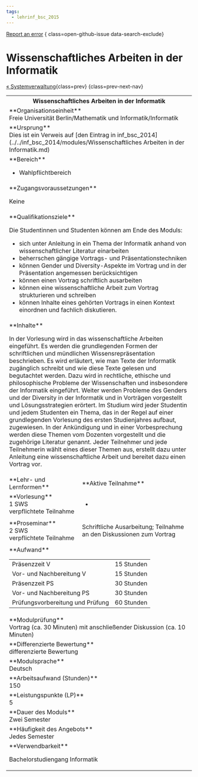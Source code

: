 ```yaml
---
tags:
  - lehrinf_bsc_2015
---
```

[Report an error](https://github.com/SGSSGene/FUB-SUP/issues/new?title=Error%20in%20%22Wissenschaftliches%20Arbeiten%20in%20der%20Informatik%22&body=There%20seems%20to%20be%20an%20error%20in%20module%20%22Wissenschaftliches%20Arbeiten%20in%20der%20Informatik%22%2E%0A%0A%3CDescribe%20here%20a%20slightly%20more%20detailed%20description%20of%20what%20is%20wrong%3E&labels=bug)
{ class=open-github-issue data-search-exclude}

# Wissenschaftliches Arbeiten in der Informatik

[« Systemverwaltung](Systemverwaltung.md){class=prev}
{class=prev-next-nav}

<table markdown id="moduledesc">
<tr markdown class="moduledesc_head"><th colspan="2">Wissenschaftliches Arbeiten in der Informatik </th></tr>
<tr markdown><td colspan="2">**Organisationseinheit**   <br>Freie Universität Berlin/Mathematik und Informatik/Informatik</td></tr>
<tr markdown><td colspan="2">**Ursprung**<br>Dies ist ein Verweis auf [den Eintrag in inf_bsc_2014](../../inf_bsc_2014/modules/Wissenschaftliches Arbeiten in der Informatik.md)</td></tr>
<tr markdown><td colspan="2">**Bereich**<br>


- Wahlpflichtbereich

</td></tr>

<tr markdown><td colspan="2">**Zugangsvoraussetzungen** <br>

Keine


</td></tr>
<tr markdown><td colspan="2">**Qualifikationsziele**    <br>

Die Studentinnen und Studenten können am Ende des Moduls:

- sich unter Anleitung in ein Thema der Informatik anhand von wissenschaftlicher
  Literatur einarbeiten
- beherrschen gängige Vortrags- und
  Präsentationstechniken
- können Gender und Diversity-Aspekte im Vortrag und
  in der Präsentation angemessen berücksichtigen
- können einen Vortrag schriftlich ausarbeiten
- können eine wissenschaftliche Arbeit zum Vortrag
  strukturieren und schreiben
- können Inhalte eines gehörten Vortrags in
  einen Kontext einordnen und fachlich diskutieren.


</td></tr>
<tr markdown><td colspan="2">**Inhalte**                <br>

In der Vorlesung wird in das wissenschaftliche Arbeiten eingeführt. Es
werden die grundlegenden Formen der schriftlichen und mündlichen
Wissensrepräsentation beschrieben. Es wird erläutert, wie man Texte der
Informatik zugänglich schreibt und wie diese Texte gelesen und begutachtet
werden. Dazu wird in rechtliche, ethische und philosophische Probleme der
Wissenschaften und insbesondere der Informatik eingeführt. Weiter werden
Probleme des Genders und der Diversity in der Informatik und in Vorträgen
vorgestellt und Lösungsstrategien erörtert. Im Studium wird jeder Studentin
und jedem Studenten ein Thema, das in der Regel auf einer grundlegenden
Vorlesung des ersten Studienjahres aufbaut, zugewiesen. In der Ankündigung
und in einer Vorbesprechung werden diese Themen vom Dozenten vorgestellt und
die zugehörige Literatur genannt. Jeder Teilnehmer und jede Teilnehmerin
wählt eines dieser Themen aus, erstellt dazu unter Anleitung eine
wissenschaftliche Arbeit und bereitet dazu einen Vortrag vor.


</td></tr>

<tr markdown><td>**Lehr- und Lernformen**</td><td>**Aktive Teilnahme**</td></tr>
<tr markdown><td> **Vorlesung** <br>1 SWS <br> verpflichtete Teilnahme</td><td>

-
</td></tr>
<tr markdown><td> **Proseminar** <br>2 SWS <br> verpflichtete Teilnahme</td><td>

Schriftliche Ausarbeitung; Teilnahme an den Diskussionen zum Vortrag
</td></tr>
<tr markdown><td colspan="2">**Aufwand**                <br>
<table class="aufwand_table">
<tr><td>Präsenzzeit V</td><td>15 Stunden</td></tr>
<tr><td>Vor- und Nachbereitung V</td><td>15 Stunden</td></tr>
<tr><td>Präsenzzeit PS</td><td>30 Stunden</td></tr>
<tr><td>Vor- und Nachbereitung PS</td><td>30 Stunden</td></tr>
<tr><td>Prüfungsvorbereitung und Prüfung</td><td>60 Stunden</td></tr>
</table>

</td></tr>
<tr markdown><td colspan="2">**Modulprüfung**             <br>Vortrag (ca. 30 Minuten) mit anschließender Diskussion (ca. 10 Minuten)


</td></tr>
<tr markdown><td colspan="2">**Differenzierte Bewertung** <br>differenzierte Bewertung

</td></tr>
<tr markdown><td colspan="2">**Modulsprache**             <br>Deutsch</td></tr>
<tr markdown><td colspan="2">**Arbeitsaufwand (Stunden)** <br>150</td></tr>
<tr markdown><td colspan="2">**Leistungspunkte (LP)**     <br>5</td></tr>
<tr markdown><td colspan="2">**Dauer des Moduls**         <br>Zwei Semester</td></tr>
<tr markdown><td colspan="2">**Häufigkeit des Angebots**  <br>Jedes Semester</td></tr>
<tr markdown><td colspan="2">**Verwendbarkeit**           <br>

Bachelorstudiengang Informatik


</td></tr>

</table>
